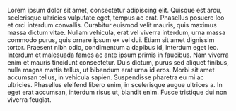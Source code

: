 Lorem ipsum dolor sit amet, consectetur adipiscing elit. Quisque est arcu, scelerisque ultricies vulputate eget, tempus ac erat. Phasellus posuere leo et orci interdum convallis. Curabitur euismod velit mauris, quis maximus massa dictum vitae. Nullam vehicula, erat vel viverra interdum, urna massa commodo purus, quis ornare ipsum ex vel dui. Etiam sit amet dignissim tortor. Praesent nibh odio, condimentum a dapibus id, interdum eget leo. Interdum et malesuada fames ac ante ipsum primis in faucibus. Nam viverra enim et mauris tincidunt consectetur. Duis dictum, purus sed aliquet finibus, nulla magna mattis tellus, ut bibendum erat urna id eros. Morbi sit amet accumsan tellus, in vehicula sapien. Suspendisse pharetra eu mi ac ultricies. Phasellus eleifend libero enim, in scelerisque augue ultrices a. In eget erat accumsan, interdum risus ut, blandit enim. Fusce tristique dui non viverra feugiat.
